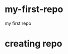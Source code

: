 # my-first-repo
<html>
  <head> my first repo</head>
  <h1>creating repo</h1>
  <imge></imge>
</html>
